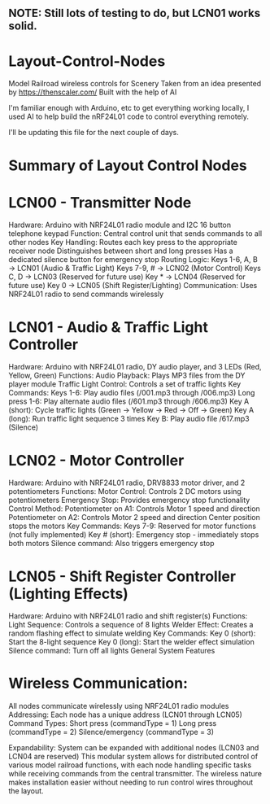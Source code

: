 ## NOTE:  Still lots of testing to do, but LCN01 works solid.

# Layout-Control-Nodes
Model Railroad wireless controls for Scenery
Taken from an idea presented by https://thenscaler.com/
Built with the help of AI

I'm familiar enough with Arduino, etc to get everything working locally, I used AI to help build the nRF24L01 code to control everything remotely.

I'll be updating this file for the next couple of days.  

# Summary of Layout Control Nodes

# LCN00 - Transmitter Node

Hardware: Arduino with NRF24L01 radio module and I2C 16 button telephone keypad 
Function: Central control unit that sends commands to all other nodes
Key Handling:
Routes each key press to the appropriate receiver node
Distinguishes between short and long presses
Has a dedicated silence button for emergency stop
Routing Logic:
Keys 1-6, A, B → LCN01 (Audio & Traffic Light)
Keys 7-9, # → LCN02 (Motor Control)
Keys C, D → LCN03 (Reserved for future use)
Key * → LCN04 (Reserved for future use)
Key 0 → LCN05 (Shift Register/Lighting)
Communication: Uses NRF24L01 radio to send commands wirelessly

# LCN01 - Audio & Traffic Light Controller

Hardware: Arduino with NRF24L01 radio, DY audio player, and 3 LEDs (Red, Yellow, Green)
Functions:
Audio Playback: Plays MP3 files from the DY player module
Traffic Light Control: Controls a set of traffic lights
Key Commands:
Keys 1-6: Play audio files (/001.mp3 through /006.mp3)
Long press 1-6: Play alternate audio files (/601.mp3 through /606.mp3)
Key A (short): Cycle traffic lights (Green → Yellow → Red → Off → Green)
Key A (long): Run traffic light sequence 3 times
Key B: Play audio file /617.mp3 (Silence) 

# LCN02 - Motor Controller

Hardware: Arduino with NRF24L01 radio, DRV8833 motor driver, and 2 potentiometers
Functions:
Motor Control: Controls 2 DC motors using potentiometers
Emergency Stop: Provides emergency stop functionality
Control Method:
Potentiometer on A1: Controls Motor 1 speed and direction
Potentiometer on A2: Controls Motor 2 speed and direction
Center position stops the motors
Key Commands:
Keys 7-9: Reserved for motor functions (not fully implemented)
Key # (short): Emergency stop - immediately stops both motors
Silence command: Also triggers emergency stop

# LCN05 - Shift Register Controller (Lighting Effects)

Hardware: Arduino with NRF24L01 radio and shift register(s)
Functions:
Light Sequence: Controls a sequence of 8 lights
Welder Effect: Creates a random flashing effect to simulate welding
Key Commands:
Key 0 (short): Start the 8-light sequence
Key 0 (long): Start the welder effect simulation
Silence command: Turn off all lights
General System Features

# Wireless Communication: 
All nodes communicate wirelessly using NRF24L01 radio modules
Addressing: Each node has a unique address (LCN01 through LCN05)
Command Types:
Short press (commandType = 1)
Long press (commandType = 2)
Silence/emergency (commandType = 3)

Expandability: System can be expanded with additional nodes (LCN03 and LCN04 are reserved)
This modular system allows for distributed control of various model railroad functions, with each node handling specific tasks while receiving commands from the central transmitter. The wireless nature makes installation easier without needing to run control wires throughout the layout.

